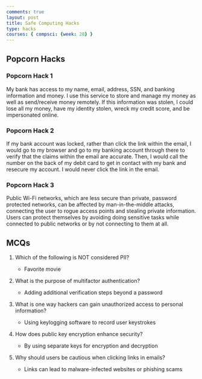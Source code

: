 ```yaml
---
comments: true
layout: post
title: Safe Computing Hacks
type: hacks
courses: { compsci: {week: 28} }
---
```


## Popcorn Hacks

### Popcorn Hack 1

My bank has access to my name, email, address, SSN, and banking information and money. I use this service to store and manage my money as well as send/receive money remotely. If this information was stolen, I could lose all my money, have my identity stolen, wreck my credit score, and be impersonated online.

### Popcorn Hack 2

If my bank account was locked, rather than click the link within the email, I would go to my browser and go to my banking account through there to verify that the claims within the email are accurate. Then, I would call the number on the back of my debit card to get in contact with my bank and resecure my account. I would never click the link in the email.

### Popcorn Hack 3

Public Wi-Fi networks, which are less secure than private, password protected networks, can be affected by man-in-the-middle attacks, connecting the user to rogue access points and stealing private information. Users can protect themselves by avoiding doing sensitive tasks while connected to public networks or by not connecting to them at all.

## MCQs

1. Which of the following is NOT considered PII?
    - Favorite movie

2. What is the purpose of multifactor authentication?
    - Adding additional verification steps beyond a password

3. What is one way hackers can gain unauthorized access to personal information?
    - Using keylogging software to record user keystrokes

4. How does public key encryption enhance security?
    - By using separate keys for encryption and decryption

5. Why should users be cautious when clicking links in emails?
    - Links can lead to malware-infected websites or phishing scams